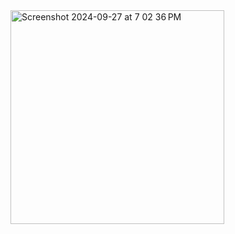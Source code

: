 <img width="342" alt="Screenshot 2024-09-27 at 7 02 36 PM" src="https://github.com/user-attachments/assets/7157ae39-5abd-46a8-8235-452060bb1dcc">
